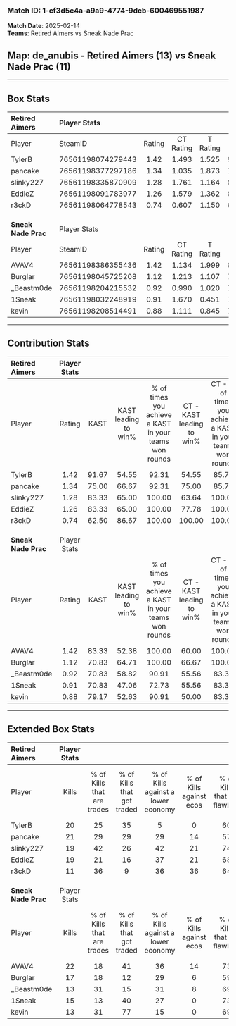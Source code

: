 ### Match ID: 1-cf3d5c4a-a9a9-4774-9dcb-600469551987  
**Match Date**: 2025-02-14  
**Teams**: Retired Aimers vs Sneak Nade Prac  

## **Map**: de_anubis - Retired Aimers (13) vs Sneak Nade Prac (11)  
---  

## Box Stats  

| **Retired Aimers**  | Player Stats      |        |           |          |       |       |       |         |        |      |     |
| :- | :- | :-: | :-: | :-: | :-: | :-: | :-: | :-: | :-: | :-: | :-: |
| Player              | SteamID           | Rating | CT Rating | T Rating | KAST  |  ADR  | Kills | Assists | Deaths | K/D  | HS% |
| TylerB              | 76561198074279443 |  1.42  |   1.493   |  1.525   | 91.67 | 91.0  |  20   |    8    |   16   | 1.25 | 45  |
| pancake             | 76561198377297186 |  1.34  |   1.035   |  1.873   | 75.00 | 101.6 |  21   |    6    |   17   | 1.24 | 66  |
| slinky227           | 76561198335870909 |  1.28  |   1.761   |  1.164   | 83.33 | 77.8  |  19   |    8    |   16   | 1.19 | 42  |
| EddieZ              | 76561198091783977 |  1.26  |   1.579   |  1.362   | 83.33 | 66.8  |  19   |    1    |   14   | 1.36 | 31  |
| r3ckD               | 76561198064778543 |  0.74  |   0.607   |  1.150   | 62.50 | 64.1  |  11   |    6    |   18   | 0.61 | 45  |
|                     |                   |        |           |          |       |       |       |         |        |      |     |
|                     |                   |        |           |          |       |       |       |         |        |      |     |
|                     |                   |        |           |          |       |       |       |         |        |      |     |
| **Sneak Nade Prac** | Player Stats      |        |           |          |       |       |       |         |        |      |     |
| Player              | SteamID           | Rating | CT Rating | T Rating | KAST  |  ADR  | Kills | Assists | Deaths | K/D  | HS% |
| AVAV4               | 76561198386355436 |  1.42  |   1.134   |  1.999   | 83.33 | 116.8 |  22   |    8    |   20   | 1.10 | 50  |
| Burglar             | 76561198045725208 |  1.12  |   1.213   |  1.107   | 70.83 | 78.4  |  17   |    7    |   16   | 1.06 | 70  |
| _Beastm0de          | 76561198204215532 |  0.92  |   0.990   |  1.020   | 70.83 | 61.0  |  13   |    7    |   16   | 0.81 | 46  |
| 1Sneak              | 76561198032248919 |  0.91  |   1.670   |  0.451   | 70.83 | 68.1  |  15   |    3    |   20   | 0.75 | 60  |
| kevin               | 76561198208514491 |  0.88  |   1.111   |  0.845   | 79.17 | 56.2  |  13   |    4    |   19   | 0.68 | 69  |
---  

## Contribution Stats  

| **Retired Aimers**  | Player Stats |       |                      |                                                        |                           |                                                             |                          |                                                            |
| :- | :-: | :-: | :-: | :-: | :-: | :-: | :-: | :-: |
| Player              |    Rating    | KAST  | KAST leading to win% | % of times you achieve a KAST in your teams won rounds | CT - KAST leading to win% | CT - % of times you achieve a KAST in your teams won rounds | T - KAST leading to win% | T - % of times you achieve a KAST in your teams won rounds |
| TylerB              |     1.42     | 91.67 |        54.55         |                         92.31                          |           54.55           |                            85.71                            |          54.55           |                           100.00                           |
| pancake             |     1.34     | 75.00 |        66.67         |                         92.31                          |           75.00           |                            85.71                            |          60.00           |                           100.00                           |
| slinky227           |     1.28     | 83.33 |        65.00         |                         100.00                         |           63.64           |                           100.00                            |          66.67           |                           100.00                           |
| EddieZ              |     1.26     | 83.33 |        65.00         |                         100.00                         |           77.78           |                           100.00                            |          54.55           |                           100.00                           |
| r3ckD               |     0.74     | 62.50 |        86.67         |                         100.00                         |          100.00           |                           100.00                            |          75.00           |                           100.00                           |
|                     |              |       |                      |                                                        |                           |                                                             |                          |                                                            |
|                     |              |       |                      |                                                        |                           |                                                             |                          |                                                            |
|                     |              |       |                      |                                                        |                           |                                                             |                          |                                                            |
| **Sneak Nade Prac** | Player Stats |       |                      |                                                        |                           |                                                             |                          |                                                            |
| Player              |    Rating    | KAST  | KAST leading to win% | % of times you achieve a KAST in your teams won rounds | CT - KAST leading to win% | CT - % of times you achieve a KAST in your teams won rounds | T - KAST leading to win% | T - % of times you achieve a KAST in your teams won rounds |
| AVAV4               |     1.42     | 83.33 |        52.38         |                         100.00                         |           60.00           |                           100.00                            |          45.45           |                           100.00                           |
| Burglar             |     1.12     | 70.83 |        64.71         |                         100.00                         |           66.67           |                           100.00                            |          62.50           |                           100.00                           |
| _Beastm0de          |     0.92     | 70.83 |        58.82         |                         90.91                          |           55.56           |                            83.33                            |          62.50           |                           100.00                           |
| 1Sneak              |     0.91     | 70.83 |        47.06         |                         72.73                          |           55.56           |                            83.33                            |          37.50           |                           60.00                            |
| kevin               |     0.88     | 79.17 |        52.63         |                         90.91                          |           50.00           |                            83.33                            |          55.56           |                           100.00                           |
---  

## Extended Box Stats  

| **Retired Aimers**  | Player Stats |                            |                            |                                    |                         |                              |                                 |        |                             |                                     |                          |                               |                            |
| :- | :-: | :-: | :-: | :-: | :-: | :-: | :-: | :-: | :-: | :-: | :-: | :-: | :-: |
| Player              |    Kills     | % of Kills that are trades | % of Kills that got traded | % of Kills against a lower economy | % of Kills against ecos | % of Kills that are flawless | % of Kills that are close duels | Deaths | % of Deaths that get traded | % of Deaths against a lower economy | % of Deaths against ecos | % of Deaths that are flawless | % of Deaths that are close |
| TylerB              |      20      |             25             |             35             |                 5                  |            0            |              60              |               20                |   16   |             25              |                  6                  |            6             |              88               |             0              |
| pancake             |      21      |             29             |             29             |                 29                 |           14            |              57              |                5                |   17   |             29              |                 12                  |            12            |              53               |             12             |
| slinky227           |      19      |             42             |             26             |                 42                 |           21            |              74              |               11                |   16   |             50              |                 25                  |            13            |              69               |             0              |
| EddieZ              |      19      |             21             |             16             |                 37                 |           21            |              68              |                0                |   14   |             43              |                  7                  |            0             |              79               |             0              |
| r3ckD               |      11      |             36             |             9              |                 36                 |           36            |              64              |                0                |   18   |             33              |                 17                  |            6             |              61               |             0              |
|                     |              |                            |                            |                                    |                         |                              |                                 |        |                             |                                     |                          |                               |                            |
|                     |              |                            |                            |                                    |                         |                              |                                 |        |                             |                                     |                          |                               |                            |
|                     |              |                            |                            |                                    |                         |                              |                                 |        |                             |                                     |                          |                               |                            |
| **Sneak Nade Prac** | Player Stats |                            |                            |                                    |                         |                              |                                 |        |                             |                                     |                          |                               |                            |
| Player              |    Kills     | % of Kills that are trades | % of Kills that got traded | % of Kills against a lower economy | % of Kills against ecos | % of Kills that are flawless | % of Kills that are close duels | Deaths | % of Deaths that get traded | % of Deaths against a lower economy | % of Deaths against ecos | % of Deaths that are flawless | % of Deaths that are close |
| AVAV4               |      22      |             18             |             41             |                 36                 |           14            |              73              |                0                |   20   |             25              |                 25                  |            0             |              45               |             10             |
| Burglar             |      17      |             18             |             12             |                 29                 |            6            |              59              |                0                |   16   |             13              |                 31                  |            6             |              75               |             6              |
| _Beastm0de          |      13      |             31             |             15             |                 31                 |            8            |              69              |                0                |   16   |             25              |                 19                  |            0             |              63               |             0              |
| 1Sneak              |      15      |             13             |             40             |                 27                 |            0            |              73              |                7                |   20   |             35              |                 25                  |            0             |              65               |             5              |
| kevin               |      13      |             31             |             77             |                 15                 |            0            |              69              |                8                |   19   |             21              |                 21                  |            0             |              68               |             16             |
